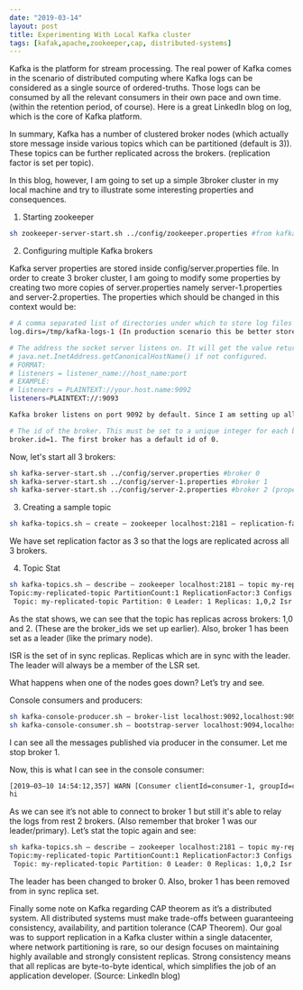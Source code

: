 ```yaml
---
date: "2019-03-14"
layout: post
title: Experimenting With Local Kafka cluster
tags: [kafak,apache,zookeeper,cap, distributed-systems]
---
```


Kafka is the platform for stream processing. The real power of Kafka comes in the scenario of distributed computing where Kafka logs can be considered as a single source of ordered-truths. Those logs can be consumed by all the relevant consumers in their own pace and own time. (within the retention period, of course). Here is a great LinkedIn blog on log, which is the core of Kafka platform.

In summary, Kafka has a number of clustered broker nodes (which actually store message inside various topics which can be partitioned (default is 3)). These topics can be further replicated across the brokers. (replication factor is set per topic).

In this blog, however, I am going to set up a simple 3broker cluster in my local machine and try to illustrate some interesting properties and consequences.

1. Starting zookeeper
```bash
sh zookeeper-server-start.sh ../config/zookeeper.properties #from kafka/bin location (Starts up in localhost:2181 by default)
```
2. Configuring multiple Kafka brokers

Kafka server properties are stored inside config/server.properties file. In order to create 3 broker cluster, I am going to modify some properties by creating two more copies of server.properties namely server-1.properties and server-2.properties. The properties which should be changed in this context would be:

```bash
# A comma separated list of directories under which to store log files
log.dirs=/tmp/kafka-logs-1 (In production scenario this be better stored inside different machines and different disk mount points to avoid a single point of failure)

# The address the socket server listens on. It will get the value returned from 
# java.net.InetAddress.getCanonicalHostName() if not configured.
# FORMAT:
# listeners = listener_name://host_name:port
# EXAMPLE:
# listeners = PLAINTEXT://your.host.name:9092
listeners=PLAINTEXT://:9093

Kafka broker listens on port 9092 by default. Since I am setting up all 3 in a single machine (localhost) I am changing this to 9093.

# The id of the broker. This must be set to a unique integer for each broker.
broker.id=1. The first broker has a default id of 0.
```

Now, let's start all 3 brokers:

```bash
sh kafka-server-start.sh ../config/server.properties #broker 0
sh kafka-server-start.sh ../config/server-1.properties #broker 1
sh kafka-server-start.sh ../config/server-2.properties #broker 2 (properties changed as shown above)
```

3. Creating a sample topic
```bash
sh kafka-topics.sh — create — zookeeper localhost:2181 — replication-factor 3 — partitions 1 — topic local_topic
```

We have set replication factor as 3 so that the logs are replicated across all 3 brokers.

4. Topic Stat
```bash
sh kafka-topics.sh — describe — zookeeper localhost:2181 — topic my-replicated-topic
Topic:my-replicated-topic PartitionCount:1 ReplicationFactor:3 Configs:
 Topic: my-replicated-topic Partition: 0 Leader: 1 Replicas: 1,0,2 Isr: 0,2,1
```

As the stat shows, we can see that the topic has replicas across brokers: 1,0 and 2. (These are the broker_ids we set up earlier). Also, broker 1 has been set as a leader (like the primary node).

ISR is the set of in sync replicas. Replicas which are in sync with the leader. The leader will always be a member of the LSR set.

What happens when one of the nodes goes down? Let’s try and see.

Console consumers and producers:
```bash
sh kafka-console-producer.sh — broker-list localhost:9092,localhost:9093,localhost:9094 — topic local_topic
sh kafka-console-consumer.sh — bootstrap-server localhost:9094,localhost:9092,localhost:9093 — topic local_topic — from-beginning
```

I can see all the messages published via producer in the consumer. Let me stop broker 1.

Now, this is what I can see in the console consumer:
```bash
[2019–03–10 14:54:12,357] WARN [Consumer clientId=consumer-1, groupId=console-consumer-53777] Connection to node 1 could not be established. Broker may not be available. (org.apache.kafka.clients.NetworkClient)
hi
```

As we can see it’s not able to connect to broker 1 but still it's able to relay the logs from rest 2 brokers. (Also remember that broker 1 was our leader/primary). Let’s stat the topic again and see:
```bash
sh kafka-topics.sh — describe — zookeeper localhost:2181 — topic my-replicated-topic 
Topic:my-replicated-topic PartitionCount:1 ReplicationFactor:3 Configs:
 Topic: my-replicated-topic Partition: 0 Leader: 0 Replicas: 1,0,2 Isr: 0,2
```
The leader has been changed to broker 0. Also, broker 1 has been removed from in sync replica set.

Finally some note on Kafka regarding CAP theorem as it’s a distributed system.
All distributed systems must make trade-offs between guaranteeing consistency, availability, and partition tolerance (CAP Theorem). Our goal was to support replication in a Kafka cluster within a single datacenter, where network partitioning is rare, so our design focuses on maintaining highly available and strongly consistent replicas. Strong consistency means that all replicas are byte-to-byte identical, which simplifies the job of an application developer. (Source: LinkedIn blog)
